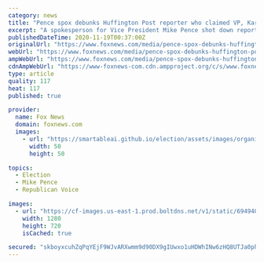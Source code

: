 ```yaml
---
category: news
title: "Pence spox debunks Huffington Post reporter who claimed VP, Karen Pence didn't wear masks at SpaceX launch"
excerpt: "A spokesperson for Vice President Mike Pence shot down reporting from a Huffington Post journalist who reported that he and Second Lady Karen Pence did not wear masks at Sunday's visit to NASA's Kennedy Space Center. NASA has made its first operational ..."
publishedDateTime: 2020-11-19T00:37:00Z
originalUrl: "https://www.foxnews.com/media/pence-spox-debunks-huffington-post-reporter-who-claimed-vp-karen-pence-didnt-wear-masks-at-spacex-launch"
webUrl: "https://www.foxnews.com/media/pence-spox-debunks-huffington-post-reporter-who-claimed-vp-karen-pence-didnt-wear-masks-at-spacex-launch"
ampWebUrl: "https://www.foxnews.com/media/pence-spox-debunks-huffington-post-reporter-who-claimed-vp-karen-pence-didnt-wear-masks-at-spacex-launch.amp"
cdnAmpWebUrl: "https://www-foxnews-com.cdn.ampproject.org/c/s/www.foxnews.com/media/pence-spox-debunks-huffington-post-reporter-who-claimed-vp-karen-pence-didnt-wear-masks-at-spacex-launch.amp"
type: article
quality: 117
heat: 117
published: true

provider:
  name: Fox News
  domain: foxnews.com
  images:
    - url: "https://smartableai.github.io/election/assets/images/organizations/foxnews.com-50x50.jpg"
      width: 50
      height: 50

topics:
  - Election
  - Mike Pence
  - Republican Voice

images:
  - url: "https://cf-images.us-east-1.prod.boltdns.net/v1/static/694940094001/8217561e-a887-4ebd-870b-46991c42ed85/8224b5b1-d79b-453c-ae86-3b548ec28b55/1280x720/match/image.jpg"
    width: 1280
    height: 720
    isCached: true

secured: "skboyxcuhZqPqYEjF9WJvARXwmm9d90DX9gIUwxo1uHDWhINw6zHQ8UTJa0ph+YU2mow5TXPoi9mG8EafjtrO78UZIqL+CoxmhOxqazc+x12LZ1XVKvzsgLFccfNCQQG8uYvMzM9FPlrO1QiRYo+yUEwtUvpS0AEDjkZTqa7vpH81GaqP2QSCn9POJQuH8DhV77uCFDV5xEhDjODMpiHd8OZ69nX6y8wIQjIi56BHt6PwpSje2N4Lg2uyZdNX13W6K8Dsz/6Lch4+aSmVf1/m+qnDMwpYqX0nUqxRnCTSpy+PGwxsdaDizc7XV6KeT+tiCp4vuXjhfgCKQdBmWphA4Iec9iz62KYifKsaUKnnGc=;9VgofUURTKNlvBkVSGiwCA=="
---
```


